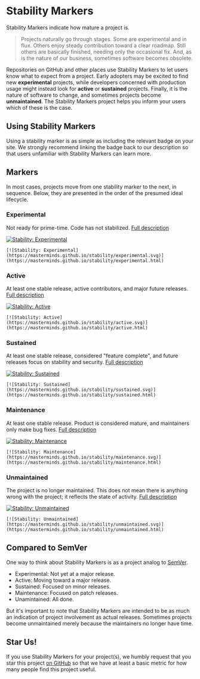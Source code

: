 # Stability Markers

Stability Markers indicate how mature a project is.

> Projects naturally go through stages. Some are experimental and in flux.
> Others enjoy steady contribution toward a clear roadmap. Still others are
> basically finished, needing only the occasional fix. And, as is the nature of
> our business, sometimes software becomes obsolete.

Repositories on GitHub and other places use Stability Markers to let
users know what to expect from a project. Early adopters may be excited
to find new **experimental** projects, while developers concerned with
production usage might instead look for **active** or **sustained**
projects. Finally, it is the nature of software to change, and sometimes
projects become **unmaintained**. The Stability Markers project helps
you inform your users which of these is the case.

## Using Stability Markers

Using a stability marker is as simple as including the relevant badge on
your site. We strongly recommend linking the badge back to our
description so that users unfamiliar with Stability Markers can learn
more.

## Markers

In most cases, projects move from one stability marker to the next, in
sequence. Below, they are presented in the order of the presumed ideal
lifecycle.

### Experimental

Not ready for prime-time. Code has not stabilized.
[Full description](experimental.html)

[![Stability: Experimental](https://masterminds.github.io/stability/experimental.svg)](https://masterminds.github.io/stability/experimental.html)

```
[![Stability: Experimental](https://masterminds.github.io/stability/experimental.svg)](https://masterminds.github.io/stability/experimental.html)
```

### Active

At least one stable release, active contributors, and major
future releases. [Full description](active.html)

[![Stability: Active](https://masterminds.github.io/stability/active.svg)](https://masterminds.github.io/stability/active.html)

```
[![Stability: Active](https://masterminds.github.io/stability/active.svg)](https://masterminds.github.io/stability/active.html)
```

### Sustained

At least one stable release, considered "feature complete", and
future releases focus on stability and security. [Full description](sustained.html)

[![Stability: Sustained](https://masterminds.github.io/stability/sustained.svg)](https://masterminds.github.io/stability/sustained.html)

```
[![Stability: Sustained](https://masterminds.github.io/stability/sustained.svg)](https://masterminds.github.io/stability/sustained.html)
```

### Maintenance

At least one stable release. Product is considered mature, and
maintainers only make bug fixes.
[Full description](maintenance.html)

[![Stability: Maintenance](https://masterminds.github.io/stability/maintenance.svg)](https://masterminds.github.io/stability/maintenance.html)

```
[![Stability: Maintenance](https://masterminds.github.io/stability/maintenance.svg)](https://masterminds.github.io/stability/maintenance.html)
```

### Unmaintained

The project is no longer maintained. This does not mean there is
anything wrong with the project; it reflects the state of activity.
[Full description](unmaintained.html)

[![Stability: Unmaintained](https://masterminds.github.io/stability/unmaintained.svg)](https://masterminds.github.io/stability/unmaintained.html)

```
[![Stability: Unmaintained](https://masterminds.github.io/stability/unmaintained.svg)](https://masterminds.github.io/stability/unmaintained.html)
```

## Compared to SemVer

One way to think about Stability Markers is as a project analog to
[SemVer](http://semver.org).

- Experimental: Not yet at a major release.
- Active: Moving toward a major release.
- Sustained: Focused on minor releases.
- Maintenance: Focused on patch releases.
- Unamintained: All done.

But it's important to note that Stability Markers are intended to be as
much an indication of project involvement as actual releases. Sometimes
projects become unmaintained merely because the maintainers no longer
have time.

## Star Us!

If you use Stability Markers for your project(s), we humbly request that
you star this project [on GitHub](https://github.com/Masterminds/stability)
so that we have at least a basic metric for how many people find this
project useful.
